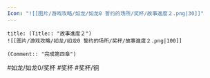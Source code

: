 ```yaml
---
Icon: "![[图片/游戏攻略/如龙/如龙0 誓约的场所/奖杯/故事進度２.png|30]]"
---
```

```ad-common-bronze-trophy
title: (Title:: "故事進度２")
![[图片/游戏攻略/如龙/如龙0 誓约的场所/奖杯/故事進度２.png|100]]

(Comment:: "完成第四章")
```

#如龙/如龙0/奖杯 #奖杯 #奖杯/铜
